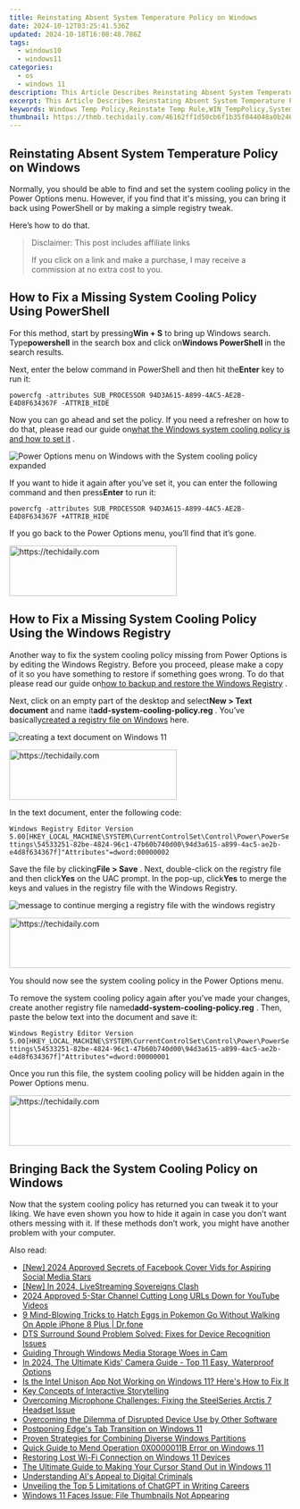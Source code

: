 ```yaml
---
title: Reinstating Absent System Temperature Policy on Windows
date: 2024-10-12T03:25:41.536Z
updated: 2024-10-18T16:08:48.786Z
tags:
  - windows10
  - windows11
categories:
  - os
  - windows 11
description: This Article Describes Reinstating Absent System Temperature Policy on Windows
excerpt: This Article Describes Reinstating Absent System Temperature Policy on Windows
keywords: Windows Temp Policy,Reinstate Temp Rule,WIN_TempPolicy,System Temp Update,Restore WIN Temp,Absent Sys Temp,Temp Rule Enforcement
thumbnail: https://thmb.techidaily.com/46162ff1d50cb6f1b35f044048a0b2464ebecd738e59505ca40bf7c4a2c48673.png
---
```


## Reinstating Absent System Temperature Policy on Windows

 Normally, you should be able to find and set the system cooling policy in the Power Options menu. However, if you find that it's missing, you can bring it back using PowerShell or by making a simple registry tweak.

Here’s how to do that.

>  Disclaimer: This post includes affiliate links
>
>  If you click on a link and make a purchase, I may receive a commission at no extra cost to you.
>

## How to Fix a Missing System Cooling Policy Using PowerShell

 For this method, start by pressing**Win + S** to bring up Windows search. Type**powershell** in the search box and click on**Windows PowerShell** in the search results.

 Next, enter the below command in PowerShell and then hit the**Enter** key to run it:

`powercfg -attributes SUB_PROCESSOR 94D3A615-A899-4AC5-AE2B-E4D8F634367F -ATTRIB_HIDE`

 Now you can go ahead and set the policy. If you need a refresher on how to do that, please read our guide on[what the Windows system cooling policy is and how to set it](https://www.makeuseof.com/what-is-the-system-cooling-policy-on-windows-and-how-do-you-set-it/) .

![Power Options menu on Windows with the System cooling policy expanded](https://static1.makeuseofimages.com/wordpress/wp-content/uploads/2023/02/power-options-windows-system-cooling.jpg)

 If you want to hide it again after you’ve set it, you can enter the following command and then press**Enter** to run it:

`powercfg -attributes SUB_PROCESSOR 94D3A615-A899-4AC5-AE2B-E4D8F634367F +ATTRIB_HIDE`

 If you go back to the Power Options menu, you’ll find that it’s gone.

<!-- affiliate ads begin -->
<a href="https://aligracehair.sjv.io/c/5597632/2080342/19272" target="_top" id="2080342">
  <img src="//a.impactradius-go.com/display-ad/19272-2080342" border="0" alt="https://techidaily.com" width="300" height="90"/>
</a>
<img height="0" width="0" src="https://aligracehair.sjv.io/i/5597632/2080342/19272" style="position:absolute;visibility:hidden;" border="0" />
<!-- affiliate ads end -->

## How to Fix a Missing System Cooling Policy Using the Windows Registry

 Another way to fix the system cooling policy missing from Power Options is by editing the Windows Registry. Before you proceed, please make a copy of it so you have something to restore if something goes wrong. To do that please read our guide on[how to backup and restore the Windows Registry](https://www.makeuseof.com/tag/backup-restore-windows-registry/) .

 Next, click on an empty part of the desktop and select**New > Text document** and name it**add-system-cooling-policy.reg** . You’ve basically[created a registry file on Windows](https://www.makeuseof.com/windows-registry-file-guide/) here.

![creating a text document on Windows 11](https://static1.makeuseofimages.com/wordpress/wp-content/uploads/2023/03/creating-text-doc-windows-11.jpg)

<!-- affiliate ads begin -->
<a href="https://aligracehair.sjv.io/c/5597632/1885928/19272" target="_top" id="1885928">
  <img src="//a.impactradius-go.com/display-ad/19272-1885928" border="0" alt="https://techidaily.com" width="300" height="90"/>
</a>
<img height="0" width="0" src="https://aligracehair.sjv.io/i/5597632/1885928/19272" style="position:absolute;visibility:hidden;" border="0" />
<!-- affiliate ads end -->

In the text document, enter the following code:

`Windows Registry Editor Version 5.00[HKEY_LOCAL_MACHINE\SYSTEM\CurrentControlSet\Control\Power\PowerSettings\54533251-82be-4824-96c1-47b60b740d00\94d3a615-a899-4ac5-ae2b-e4d8f634367f]"Attributes"=dword:00000002`

 Save the file by clicking**File > Save** . Next, double-click on the registry file and then click**Yes** on the UAC prompt. In the pop-up, click**Yes** to merge the keys and values in the registry file with the Windows Registry.

![message to continue merging a registry file with the windows registry](https://static1.makeuseofimages.com/wordpress/wp-content/uploads/2022/08/message-continue-merge-reg-gile.jpg)

<!-- affiliate ads begin -->
<a href="https://appsumo.8odi.net/c/5597632/2123737/7443" target="_top" id="2123737">
  <img src="//a.impactradius-go.com/display-ad/7443-2123737" border="0" alt="https://techidaily.com" width="728" height="90"/>
</a>
<img height="0" width="0" src="https://appsumo.8odi.net/i/5597632/2123737/7443" style="position:absolute;visibility:hidden;" border="0" />
<!-- affiliate ads end -->

 You should now see the system cooling policy in the Power Options menu.

 To remove the system cooling policy again after you’ve made your changes, create another registry file named**add-system-cooling-policy.reg** . Then, paste the below text into the document and save it:

`Windows Registry Editor Version 5.00[HKEY_LOCAL_MACHINE\SYSTEM\CurrentControlSet\Control\Power\PowerSettings\54533251-82be-4824-96c1-47b60b740d00\94d3a615-a899-4ac5-ae2b-e4d8f634367f]"Attributes"=dword:00000001`

 Once you run this file, the system cooling policy will be hidden again in the Power Options menu.

<!-- affiliate ads begin -->
<a href="https://aligracehair.sjv.io/c/5597632/2047366/19272" target="_top" id="2047366">
  <img src="//a.impactradius-go.com/display-ad/19272-2047366" border="0" alt="https://techidaily.com" width="728" height="90"/>
</a>
<img height="0" width="0" src="https://aligracehair.sjv.io/i/5597632/2047366/19272" style="position:absolute;visibility:hidden;" border="0" />
<!-- affiliate ads end -->

## Bringing Back the System Cooling Policy on Windows

 Now that the system cooling policy has returned you can tweak it to your liking. We have even shown you how to hide it again in case you don’t want others messing with it. If these methods don’t work, you might have another problem with your computer.

<ins class="adsbygoogle"
     style="display:block"
     data-ad-format="autorelaxed"
     data-ad-client="ca-pub-7571918770474297"
     data-ad-slot="1223367746"></ins>

<ins class="adsbygoogle"
     style="display:block"
     data-ad-client="ca-pub-7571918770474297"
     data-ad-slot="8358498916"
     data-ad-format="auto"
     data-full-width-responsive="true"></ins>

<span class="atpl-alsoreadstyle">Also read:</span>
<div><ul>
<li><a href="https://facebook-video-recording.techidaily.com/new-2024-approved-secrets-of-facebook-cover-vids-for-aspiring-social-media-stars/"><u>[New] 2024 Approved Secrets of Facebook Cover Vids for Aspiring Social Media Stars</u></a></li>
<li><a href="https://screen-video-capture.techidaily.com/new-in-2024-livestreaming-sovereigns-clash/"><u>[New] In 2024, LiveStreaming Sovereigns Clash</u></a></li>
<li><a href="https://youtube-zero.techidaily.com/approved-5-star-channel-cutting-long-urls-down-for-youtube-videos/"><u>2024 Approved 5-Star Channel Cutting Long URLs Down for YouTube Videos</u></a></li>
<li><a href="https://ios-pokemon-go.techidaily.com/9-mind-blowing-tricks-to-hatch-eggs-in-pokemon-go-without-walking-on-apple-iphone-8-plus-drfone-by-drfone-virtual-ios/"><u>9 Mind-Blowing Tricks to Hatch Eggs in Pokemon Go Without Walking On Apple iPhone 8 Plus | Dr.fone</u></a></li>
<li><a href="https://hardware-updates.techidaily.com/dts-surround-sound-problem-solved-fixes-for-device-recognition-issues/"><u>DTS Surround Sound Problem Solved: Fixes for Device Recognition Issues</u></a></li>
<li><a href="https://windows11.techidaily.com/guiding-through-windows-media-storage-woes-in-cam/"><u>Guiding Through Windows Media Storage Woes in Cam</u></a></li>
<li><a href="https://fox-access.techidaily.com/in-2024-the-ultimate-kids-camera-guide-top-11-easy-waterproof-options/"><u>In 2024, The Ultimate Kids' Camera Guide - Top 11 Easy, Waterproof Options</u></a></li>
<li><a href="https://windows11.techidaily.com/is-the-intel-unison-app-not-working-on-windows-11-heres-how-to-fix-it/"><u>Is the Intel Unison App Not Working on Windows 11? Here's How to Fix It</u></a></li>
<li><a href="https://extra-information.techidaily.com/key-concepts-of-interactive-storytelling/"><u>Key Concepts of Interactive Storytelling</u></a></li>
<li><a href="https://sound-issues.techidaily.com/overcoming-microphone-challenges-fixing-the-steelseries-arctis-7-headset-issue/"><u>Overcoming Microphone Challenges: Fixing the SteelSeries Arctis 7 Headset Issue</u></a></li>
<li><a href="https://windows11.techidaily.com/overcoming-the-dilemma-of-disrupted-device-use-by-other-software/"><u>Overcoming the Dilemma of Disrupted Device Use by Other Software</u></a></li>
<li><a href="https://windows11.techidaily.com/postponing-edges-tab-transition-on-windows-11/"><u>Postponing Edge's Tab Transition on Windows 11</u></a></li>
<li><a href="https://windows11.techidaily.com/proven-strategies-for-combining-diverse-windows-partitions/"><u>Proven Strategies for Combining Diverse Windows Partitions</u></a></li>
<li><a href="https://windows11.techidaily.com/quick-guide-to-mend-operation-0x0000011b-error-on-windows-11/"><u>Quick Guide to Mend Operation 0X0000011B Error on Windows 11</u></a></li>
<li><a href="https://windows11.techidaily.com/restoring-lost-wi-fi-connection-on-windows-11-devices/"><u>Restoring Lost Wi-Fi Connection on Windows 11 Devices</u></a></li>
<li><a href="https://windows11.techidaily.com/the-ultimate-guide-to-making-your-cursor-stand-out-in-windows-11/"><u>The Ultimate Guide to Making Your Cursor Stand Out in Windows 11</u></a></li>
<li><a href="https://tech-savvy.techidaily.com/understanding-ais-appeal-to-digital-criminals/"><u>Understanding AI's Appeal to Digital Criminals</u></a></li>
<li><a href="https://tech-haven.techidaily.com/unveiling-the-top-5-limitations-of-chatgpt-in-writing-careers/"><u>Unveiling the Top 5 Limitations of ChatGPT in Writing Careers</u></a></li>
<li><a href="https://windows11.techidaily.com/windows-11-faces-issue-file-thumbnails-not-appearing/"><u>Windows 11 Faces Issue: File Thumbnails Not Appearing</u></a></li>
</ul></div>

